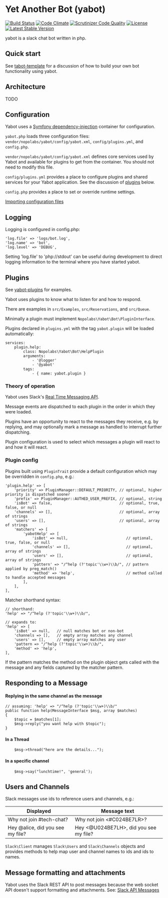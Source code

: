# Yet Another Bot (yabot)

[![Build Status](https://travis-ci.org/nopolabs/yabot.svg?branch=master)](https://travis-ci.org/nopolabs/yabot)
[![Code Climate](https://codeclimate.com/github/nopolabs/yabot/badges/gpa.svg)](https://codeclimate.com/github/nopolabs/yabot)
[![Scrutinizer Code Quality](https://scrutinizer-ci.com/g/nopolabs/yabot/badges/quality-score.png?b=master)](https://scrutinizer-ci.com/g/nopolabs/yabot/?branch=master)
[![License](https://poser.pugx.org/nopolabs/yabot/license)](https://packagist.org/packages/nopolabs/yabot)
[![Latest Stable Version](https://poser.pugx.org/nopolabs/yabot/v/stable)](https://packagist.org/packages/nopolabs/yabot)

yabot is a slack chat bot written in php.

## Quick start

See [tabot-template](https://github.com/nopolabs/yabot-template) 
for a discussion of how to build your own bot functionality using yabot.

## Architecture

TODO

## Configuration

Yabot uses a [Symfony dependency-injection](http://symfony.com/doc/current/components/dependency_injection.html)
container for configuration.

`yabot.php` loads three configuration files: 
`vendor/nopolabs/yabot/config/yabot.xml`, 
`config/plugins.yml`, and `config.php`.

`vendor/nopolabs/yabot/config/yabot.xml` defines core services used by
Yabot and available for plugins to get from the container. You should
not need to modify this file.

`config/plugins.yml` provides a place to configure plugins and shared
services for your Yabot application. See the discussion of 
[plugins](#plugins) below.

`config.php` provides a place to set or override runtime settings.

[Importing configuration files](http://symfony.com/doc/current/service_container/import.html)

## Logging

Logging is configured in config.php:

    'log.file' => 'logs/bot.log',
    'log.name' => 'bot',
    'log.level' => 'DEBUG',

Setting 'log.file' to 'php://stdout' can be useful during development to
direct logging information to the terminal where you have started yabot.

## Plugins <a name="plugins"></a>

See [yabot-plugins](https://github.com/nopolabs/yabot-plugins) for examples.

Yabot uses plugins to know what to listen for and how to respond.

There are examples in `src/Examples`, `src/Reservations`, and `src/Queue`.

Minimally a plugin must implement `Nopolabs\Yabot\Bot\PluginInterface`.

Plugins declared in `plugins.yml` with the tag `yabot.plugin` will be
loaded automatically: 

    services:
        plugin.help:
            class: Nopolabs\Yabot\Bot\HelpPlugin
            arguments:
                - '@logger'
                - '@yabot'
            tags:
                - { name: yabot.plugin }

### Theory of operation

Yabot uses Slack's [Real Time Messaging API](https://api.slack.com/rtm).

Message events are dispatched to each plugin in the order in which they were loaded.

Plugins have an opportunity to react to the messages they receive, e.g. by replying,
and may optionally mark a message as handled to interrupt further dispatching.

Plugin configuration is used to select which messages a plugin will react to 
and how it will react.

### Plugin config

Plugins built using `PluginTrait` provide a default configuration which may be overridden in `config.php`, e.g.:

    'plugin.help' => [
        'priority' => PluginManager::DEFAULT_PRIORITY, // optional, higher priority is dispatched sooner
        'prefix' => PluginManager::AUTHED_USER_PREFIX, // optional, string
        'isBot' => false,                              // optional, true, false, or null
        'channels' => [],                              // optional, array of strings
        'users' => [],                                 // optional, array of strings
        'matchers' => [
            'yabotHelp' => [
                'isBot' => null,                          // optional, true, false, or null
                'channels' => [],                         // optional, array of strings
                'users' => [],                            // optional, array of strings
                'pattern' => "/^help (?'topic'\\w+)\\b/", // pattern applied by preg_match()
                'method' => 'help',                       // method called to handle accepted messages
            ],
        ],
    ],

Matcher shorthand syntax:

    // shorthand:
    'help' => "/^help (?'topic'\\w+)\\b/",
    
    // expands to:
    'help' => [
        'isBot' => null,   // null matches bot or non-bot
        'channels => [],   // empty array matches any channel
        'users' => [],     // empty array matches any user
        'pattern => "/^help (?'topic'\\w+)\\b/",
        'method' => 'help',
    ],

If the pattern matches the method on the plugin object gets called
with the message and any fields captured by the matcher pattern.

## Responding to a Message

#### Replying in the same channel as the message

    // assuming: 'help' => "/^help (?'topic'\\w+)\\b/"
    public function help(MessageInterface $msg, array $matches)
    {
        $topic = $matches[1];
        $msg->reply("you want help with $topic");
    }

#### In a Thread

        $msg->thread("here are the details...");
        
#### In a specific channel

        $msg->say("lunchtime!", 'general');

## Users and Channels

Slack messages use ids to reference users and channels, e.g.:

| Displayed | Message text |
| ------------- | ------------- |
| Why not join #tech-chat? | Why not join <#C024BE7LR>? |
| Hey @alice, did you see my file? | Hey <@U024BE7LH>, did you see my file? |

`Slack\Client` manages `Slack\Users` and `Slack\Channels` objects and provides methods to help
map user and channel names to ids and ids to names.

## Message formatting and attachments

Yabot uses the Slack REST API to post messages because the web socket API
doesn't support formatting and attachments. See:
[Slack API Messages](https://api.slack.com/docs/messages)

